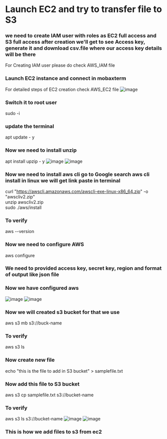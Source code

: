 # Launch EC2 and try to transfer file to S3

### we need to create IAM user with roles as EC2 full access and S3 full access after creation we'll get to see Access key, generate it and download csv.file where our access key details will be there
For Creating IAM user please do check AWS_IAM file
### Launch EC2  instance and connect in mobaxterm
For detailed steps of EC2 creation check AWS_EC2 file
![image](https://github.com/user-attachments/assets/74712727-3ec2-4327-b8f9-f3851f37700f)
### Switch it to root user 
sudo -i
### update the terminal 
apt update - y
### Now we need to install unzip 
apt install upzip - y
![image](https://github.com/user-attachments/assets/2017e05f-10f1-426b-8b05-32e255f488c4)
![image](https://github.com/user-attachments/assets/2b52afcc-6f66-4da7-83c8-0344c15d52b1)
### Now we need to install aws cli go to Google search aws cli install in linux we will get link paste in terminal 
curl "https://awscli.amazonaws.com/awscli-exe-linux-x86_64.zip" -o "awscliv2.zip"  
unzip awscliv2.zip  
sudo ./aws/install
### To verify 
aws --version
### Now we need to configure AWS 
aws configure 
### We need to provided access key, secret key, region and format of output like json file
### Now we have configured aws 
![image](https://github.com/user-attachments/assets/dd2639ef-d040-4b24-bbc7-f51f0a5115ec)
![image](https://github.com/user-attachments/assets/60b12581-bb81-4a4f-b310-0819f2f28154)
### Now we will created s3 bucket for that we use 
aws s3 mb s3://buck-name
### To verify 
aws s3 ls
### Now create new file 
echo "this is the file to add in S3 bucket" > samplefile.txt
### Now add this file to S3 bucket 
aws s3 cp samplefile.txt s3://bucket-name
### To verify 
aws s3 ls s3://bucket-name
![image](https://github.com/user-attachments/assets/de309d37-ad20-499d-8ee3-c460a54bfe80)
![image](https://github.com/user-attachments/assets/bb26f6a3-dfcf-4dca-85d2-37f5d5b74c70)
### This is how we add files to s3 from ec2
